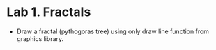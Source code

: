 # Lab 1. Fractals
- Draw a fractal (pythogoras tree) using only draw line function from graphics
library.

